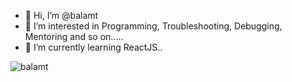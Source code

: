- 👋 Hi, I’m @balamt
- 👀 I’m interested in Programming, Troubleshooting, Debugging, Mentoring and so on.....
- 🌱 I’m currently learning ReactJS..

<p align="left"> <img src="https://komarev.com/ghpvc/?username=balamt&label=Profile%20views&color=0e75b6&style=flat" alt="balamt" /> </p>

<!---
balamt/balamt is a ✨ special ✨ repository because its `README.md` (this file) appears on your GitHub profile.
You can click the Preview link to take a look at your changes.
--->
